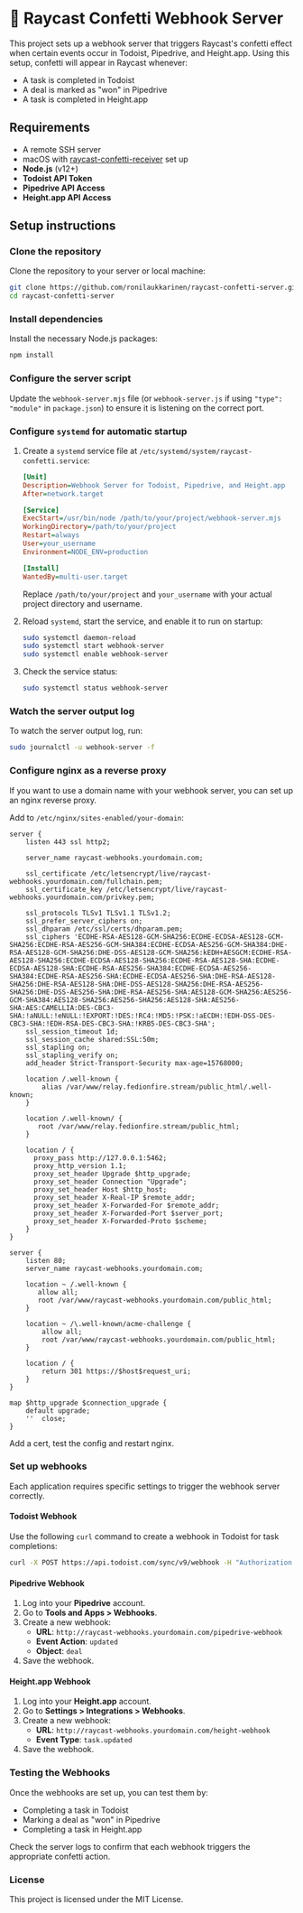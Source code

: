 
# 🎉 Raycast Confetti Webhook Server

This project sets up a webhook server that triggers Raycast's confetti effect when certain events occur in Todoist, Pipedrive, and Height.app. Using this setup, confetti will appear in Raycast whenever:

- A task is completed in Todoist
- A deal is marked as "won" in Pipedrive
- A task is completed in Height.app

## Requirements

- A remote SSH server
- macOS with [raycast-confetti-receiver](https://github.com/ronilaukkarinen/raycast-confetti-receiver) set up
- **Node.js** (v12+)
- **Todoist API Token**
- **Pipedrive API Access**
- **Height.app API Access**

## Setup instructions

### Clone the repository

Clone the repository to your server or local machine:

```bash
git clone https://github.com/ronilaukkarinen/raycast-confetti-server.git
cd raycast-confetti-server
```

### Install dependencies

Install the necessary Node.js packages:

```bash
npm install
```

### Configure the server script

Update the `webhook-server.mjs` file (or `webhook-server.js` if using `"type": "module"` in `package.json`) to ensure it is listening on the correct port.

### Configure `systemd` for automatic startup

1. Create a `systemd` service file at `/etc/systemd/system/raycast-confetti.service`:

   ```ini
   [Unit]
   Description=Webhook Server for Todoist, Pipedrive, and Height.app
   After=network.target

   [Service]
   ExecStart=/usr/bin/node /path/to/your/project/webhook-server.mjs
   WorkingDirectory=/path/to/your/project
   Restart=always
   User=your_username
   Environment=NODE_ENV=production

   [Install]
   WantedBy=multi-user.target
   ```

   Replace `/path/to/your/project` and `your_username` with your actual project directory and username.

2. Reload `systemd`, start the service, and enable it to run on startup:

   ```bash
   sudo systemctl daemon-reload
   sudo systemctl start webhook-server
   sudo systemctl enable webhook-server
   ```

3. Check the service status:

   ```bash
   sudo systemctl status webhook-server
   ```

### Watch the server output log

To watch the server output log, run:

```bash
sudo journalctl -u webhook-server -f
```

### Configure nginx as a reverse proxy

If you want to use a domain name with your webhook server, you can set up an nginx reverse proxy.

Add to `/etc/nginx/sites-enabled/your-domain`:

```nginx
server {
    listen 443 ssl http2;

    server_name raycast-webhooks.yourdomain.com;

    ssl_certificate /etc/letsencrypt/live/raycast-webhooks.yourdomain.com/fullchain.pem;
    ssl_certificate_key /etc/letsencrypt/live/raycast-webhooks.yourdomain.com/privkey.pem;

    ssl_protocols TLSv1 TLSv1.1 TLSv1.2;
    ssl_prefer_server_ciphers on;
    ssl_dhparam /etc/ssl/certs/dhparam.pem;
    ssl_ciphers 'ECDHE-RSA-AES128-GCM-SHA256:ECDHE-ECDSA-AES128-GCM-SHA256:ECDHE-RSA-AES256-GCM-SHA384:ECDHE-ECDSA-AES256-GCM-SHA384:DHE-RSA-AES128-GCM-SHA256:DHE-DSS-AES128-GCM-SHA256:kEDH+AESGCM:ECDHE-RSA-AES128-SHA256:ECDHE-ECDSA-AES128-SHA256:ECDHE-RSA-AES128-SHA:ECDHE-ECDSA-AES128-SHA:ECDHE-RSA-AES256-SHA384:ECDHE-ECDSA-AES256-SHA384:ECDHE-RSA-AES256-SHA:ECDHE-ECDSA-AES256-SHA:DHE-RSA-AES128-SHA256:DHE-RSA-AES128-SHA:DHE-DSS-AES128-SHA256:DHE-RSA-AES256-SHA256:DHE-DSS-AES256-SHA:DHE-RSA-AES256-SHA:AES128-GCM-SHA256:AES256-GCM-SHA384:AES128-SHA256:AES256-SHA256:AES128-SHA:AES256-SHA:AES:CAMELLIA:DES-CBC3-SHA:!aNULL:!eNULL:!EXPORT:!DES:!RC4:!MD5:!PSK:!aECDH:!EDH-DSS-DES-CBC3-SHA:!EDH-RSA-DES-CBC3-SHA:!KRB5-DES-CBC3-SHA';
    ssl_session_timeout 1d;
    ssl_session_cache shared:SSL:50m;
    ssl_stapling on;
    ssl_stapling_verify on;
    add_header Strict-Transport-Security max-age=15768000;

    location /.well-known {
        alias /var/www/relay.fedionfire.stream/public_html/.well-known;
    }

    location /.well-known/ {
       root /var/www/relay.fedionfire.stream/public_html;
    }

    location / {
      proxy_pass http://127.0.0.1:5462;
      proxy_http_version 1.1;
      proxy_set_header Upgrade $http_upgrade;
      proxy_set_header Connection "Upgrade";
      proxy_set_header Host $http_host;
      proxy_set_header X-Real-IP $remote_addr;
      proxy_set_header X-Forwarded-For $remote_addr;
      proxy_set_header X-Forwarded-Port $server_port;
      proxy_set_header X-Forwarded-Proto $scheme;
    }
}

server {
    listen 80;
    server_name raycast-webhooks.yourdomain.com;

    location ~ /.well-known {
       allow all;
       root /var/www/raycast-webhooks.yourdomain.com/public_html;
    }

    location ~ /\.well-known/acme-challenge {
        allow all;
        root /var/www/raycast-webhooks.yourdomain.com/public_html;
    }

    location / {
        return 301 https://$host$request_uri;
    }
}

map $http_upgrade $connection_upgrade {
    default upgrade;
    ''	close;
}
```

Add a cert, test the config and restart nginx.

### Set up webhooks

Each application requires specific settings to trigger the webhook server correctly.

#### Todoist Webhook

Use the following `curl` command to create a webhook in Todoist for task completions:

```bash
curl -X POST https://api.todoist.com/sync/v9/webhook -H "Authorization: Bearer YOUR_TODOIST_API_TOKEN" -d "url=http://raycast-webhooks.yourdomain.com/todoist-webhook" -d "event_name=task:completed"
```

#### Pipedrive Webhook

1. Log into your **Pipedrive** account.
2. Go to **Tools and Apps > Webhooks**.
3. Create a new webhook:
   - **URL**: `http://raycast-webhooks.yourdomain.com/pipedrive-webhook`
   - **Event Action**: `updated`
   - **Object**: `deal`
4. Save the webhook.

#### Height.app Webhook

1. Log into your **Height.app** account.
2. Go to **Settings > Integrations > Webhooks**.
3. Create a new webhook:
   - **URL**: `http://raycast-webhooks.yourdomain.com/height-webhook`
   - **Event Type**: `task.updated`
4. Save the webhook.

### Testing the Webhooks

Once the webhooks are set up, you can test them by:

- Completing a task in Todoist
- Marking a deal as "won" in Pipedrive
- Completing a task in Height.app

Check the server logs to confirm that each webhook triggers the appropriate confetti action.

### License

This project is licensed under the MIT License.
